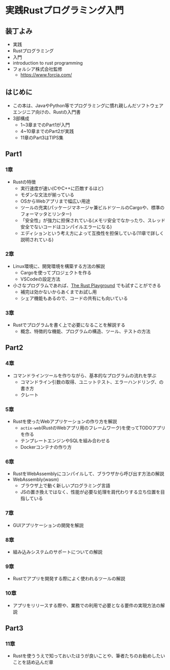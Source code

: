 # 実践Rustプログラミング入門

## 装丁よみ

- 実践
- Rustプログラミング
- 入門
- introduction to rust programming
- フォルシア株式会社監修
  - <https://www.forcia.com/>

## はじめに

- この本は、JavaやPython等でプログラミングに慣れ親しんだソフトウェアエンジニア向けの、Rustの入門書
- 3部構成
  - 1~3章までのPart1が入門
  - 4~10章までのPart2が実践
  - 11章のPart3はTIPS集

## Part1

### 1章

- Rustの特徴
  - 実行速度が速い(CやC++に匹敵するほど)
  - モダンな文法が揃っている
  - OSからWebアプリまで幅広い用途
  - ツールの充実(パッケージマネージャ兼ビルドツールのCargoや、標準のフォーマッタとリンター)
  - 「安全性」が強力に担保されている(メモリ安全でなかったり、スレッド安全でないコードはコンパイルエラーになる)
  - エディションという考え方によって互換性を担保している(11章で詳しく説明されている)

### 2章

- Linux環境に、開発環境を構築する方法の解説
  - Cargoを使ってプロジェクトを作る
  - VSCodeの設定方法
- 小さなプログラムであれば、[The Rust Playground](https://play.rust-lang.org/) でも試すことができる
  - 補完は効かないからあくまでお試し用
  - シェア機能もあるので、コードの共有にも向いている

### 3章

- Rustでプログラムを書く上で必要になることを解説する
  - 概念、特徴的な機能、プログラムの構造、ツール、テストの方法

## Part2

### 4章

- コマンドラインツールを作りながら、基本的なプログラムの流れを学ぶ
  - コマンドライン引数の取得、ユニットテスト、エラーハンドリング、の書き方
  - クレート

### 5章

- Rustを使ったWebアプリケーションの作り方を解説
  - `actix-web`(RustのWebアプリ用のフレームワーク)を使ってTODOアプリを作る
  - テンプレートエンジンやSQLを組み合わせる
  - Dockerコンテナの作り方

### 6章

- RustをWebAssemblyにコンパイルして、ブラウザから呼び出す方法の解説
- WebAssembly(wasm)
  - ブラウザ上で動く新しいプログラミング言語
  - JSの置き換えではなく、性能が必要な処理を肩代わりする立ち位置を目指している

### 7章

- GUIアプリケーションの開発を解説

### 8章

- 組み込みシステムのサポートについての解説

### 9章

- Rustでアプリを開発する際によく使われるツールの解説

### 10章

- アプリをリリースする際や、業務での利用で必要となる要件の実現方法の解説

## Part3

### 11章

- Rustを使ううえで知っておいたほうが良いことや、筆者たちのお勧めしたいことを詰め込んだ章
